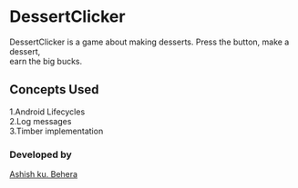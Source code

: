 DessertClicker 
==============================
DessertClicker is a game about making desserts. Press the button, make a dessert,<br>
earn the big bucks.

## Concepts Used
1.Android Lifecycles<br>
2.Log messages<br>
3.Timber implementation<br>

### Developed by
 [Ashish ku. Behera](https://github.com/ashish-max "Github Id")

